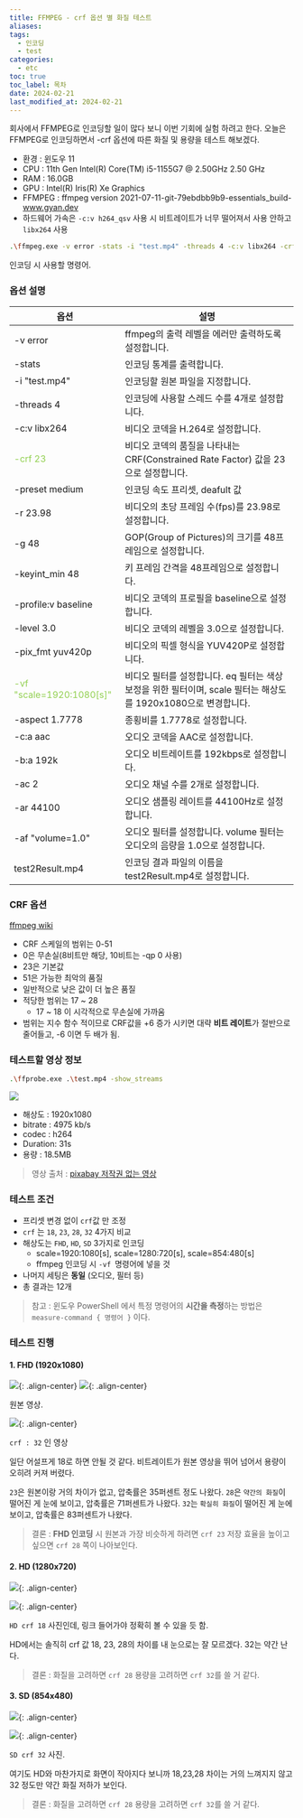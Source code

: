 ```yaml
---
title: FFMPEG - crf 옵션 별 화질 테스트
aliases: 
tags:
  - 인코딩
  - test
categories:
  - etc
toc: true
toc_label: 목차
date: 2024-02-21
last_modified_at: 2024-02-21
---
```

회사에서 FFMPEG로 인코딩할 일이 많다 보니 이번 기회에 실험 하려고 한다. 
오늘은 FFMPEG로 인코딩하면서 -crf 옵션에 따른 화질 및 용량을 테스트 해보겠다.
- 환경 : 윈도우 11 
- CPU : 11th Gen Intel(R) Core(TM) i5-1155G7 @ 2.50GHz   2.50 GHz
- RAM : 16.0GB
- GPU : Intel(R) Iris(R) Xe Graphics
- FFMPEG : ffmpeg version 2021-07-11-git-79ebdbb9b9-essentials_build-www.gyan.dev
- 하드웨어 가속은 `-c:v h264_qsv` 사용 시 비트레이트가 너무 떨어져서 사용 안하고 `libx264` 사용

```bash
.\ffmpeg.exe -v error -stats -i "test.mp4" -threads 4 -c:v libx264 -crf 23 -preset medium -r 23.98 -g 48 -keyint_min 48 -profile:v baseline -level 3.0 -pix_fmt yuv420p -vf "scale=1920:1080[s]" -aspect 1.7778 -c:a aac -b:a 192k -ac 2 -ar 44100 -af "volume=1.0" testResult.mp4
```

인코딩 시 사용할 명령어.

### 옵션 설명 
|**옵션** |**설명** |
|---|---|
|-v error|ffmpeg의 출력 레벨을 에러만 출력하도록 설정합니다.|
|-stats|인코딩 통계를 출력합니다.|
|-i "test.mp4"|인코딩할 원본 파일을 지정합니다.|
|-threads 4|인코딩에 사용할 스레드 수를 4개로 설정합니다.|
|-c:v libx264 |비디오 코덱을 H.264로 설정합니다. |
|<font color="#92d050">-crf 23</font>|비디오 코덱의 품질을 나타내는 CRF(Constrained Rate Factor) 값을 23으로 설정합니다.|
|-preset medium |인코딩 속도 프리셋, deafult 값  |
|-r 23.98|비디오의 초당 프레임 수(fps)를 23.98로 설정합니다.|
|-g 48|GOP(Group of Pictures)의 크기를 48프레임으로 설정합니다.|
|-keyint_min 48|키 프레임 간격을 48프레임으로 설정합니다.|
|-profile:v baseline|비디오 코덱의 프로필을 baseline으로 설정합니다.|
|-level 3.0|비디오 코덱의 레벨을 3.0으로 설정합니다.|
|-pix_fmt yuv420p|비디오의 픽셀 형식을 YUV420P로 설정합니다.|
|<font color="#92d050">-vf "scale=1920:1080[s]"</font> |비디오 필터를 설정합니다. eq 필터는 색상 보정을 위한 필터이며, scale 필터는 해상도를 1920x1080으로 변경합니다.|
|-aspect 1.7778|종횡비를 1.7778로 설정합니다.|
|-c:a aac|오디오 코덱을 AAC로 설정합니다.|
|-b:a 192k|오디오 비트레이트를 192kbps로 설정합니다.|
|-ac 2|오디오 채널 수를 2개로 설정합니다.|
|-ar 44100|오디오 샘플링 레이트를 44100Hz로 설정합니다.|
|-af "volume=1.0"|오디오 필터를 설정합니다. volume 필터는 오디오의 음량을 1.0으로 설정합니다.|
|test2Result.mp4|인코딩 결과 파일의 이름을 test2Result.mp4로 설정합니다.|

### CRF 옵션

[ffmpeg wiki](https://trac.ffmpeg.org/wiki/Encode/H.264#crf)

- CRF 스케일의 범위는 0-51
- 0은 무손실(8비트만 해당, 10비트는 -qp 0 사용)
- 23은 기본값
- 51은 가능한 최악의 품질
- 일반적으로 낮은 값이 더 높은 품질
- 적당한 범위는 17 ~ 28 
	- 17 ~ 18 이 시각적으로 무손실에 가까움
- 범위는 지수 함수 적이므로 CRF값을 +6 증가 시키면 대략 **비트 레이트**가 절반으로 줄어들고, -6 이면 두 배가 됨.

### 테스트할 영상 정보

```bash
.\ffprobe.exe .\test.mp4 -show_streams
```

![](https://i.imgur.com/JW7cDNd.png)

- 해상도 : 1920x1080
- bitrate : 4975 kb/s
- codec :  h264
- Duration: 31s
- 용량 : 18.5MB

> 영상 출처 : [pixabay 저작권 없는 영상](https://pixabay.com/ko/videos/%EA%B0%80%EC%A7%9C%EC%9D%98-%EC%A4%80%EB%B9%84-%EC%9E%AC%ED%95%99%EC%83%9D-6015/)


### 테스트 조건 

- 프리셋 변경 없이 `crf`값 만 조정
- `crf` 는 `18`, `23`, `28`, `32` 4가지 비교
- 해상도는 `FHD`, `HD`, `SD` 3가지로 인코딩 
	- scale=1920:1080[s], scale=1280:720[s], scale=854:480[s]
	- ffmpeg 인코딩 시  `-vf `명령어에 넣을 것
- 나머지 세팅은 **동일** (오디오, 필터 등)
- 총 결과는 12개


> 참고 : 윈도우 PowerShell 에서 특정 명령어의 **시간을 측정**하는 방법은 `measure-command { 명령어 }` 이다.

### 테스트 진행

#### 1. FHD (1920x1080)

![](https://i.imgur.com/UsoKbjC.png){: .align-center}
![](https://i.imgur.com/DpoKzGB.png){: .align-center}

원본 영상.

![](https://i.imgur.com/oVaxTqz.png){: .align-center}

`crf : 32` 인 영상

일단 어설프게 18로 하면 안될 것 같다. 비트레이트가 원본 영상을 뛰어 넘어서 용량이 오히려 커져 버렸다.

`23`은 원본이랑 거의 차이가 없고, 압축률은 35퍼센트 정도 나왔다.
`28`은 `약간의 화질`이 떨어진 게 눈에 보이고, 압축률은 71퍼센트가 나왔다. 
`32`는 `확실히 화질`이 떨어진 게 눈에 보이고, 압축률은 83퍼센트가 나왔다. 

> 결론 : **FHD 인코딩** 시 원본과 가장 비슷하게 하려면 `crf 23`
> 저장 효율을 높이고 싶으면 `crf 28` 쪽이 나아보인다.
#### 2. HD (1280x720)

![](https://i.imgur.com/OjHHBcM.png){: .align-center}

![](https://i.imgur.com/esvpxkM.png){: .align-center}

`HD crf 18` 사진인데, 링크 들어가야 정확히 볼 수 있을 듯 함.

HD에서는 솔직히 crf 값 18, 23, 28의 차이를 내 눈으로는 잘 모르겠다.  32는 약간 난다.

> 결론 : 화질을 고려하면 `crf 28`
> 용량을 고려하면 `crf 32`를 쓸 거 같다.

#### 3. SD (854x480)

![](https://i.imgur.com/n3I7Qd8.png){: .align-center}

![](https://i.imgur.com/PyKzOPl.png){: .align-center}

`SD crf 32` 사진. 

여기도 HD와 마찬가지로 화면이 작아지다 보니까 18,23,28 차이는 거의 느껴지지 않고
32 정도만 약간 화질 저하가 보인다. 

> 결론 : 화질을 고려하면 `crf 28`
> 용량을 고려하면 `crf 32`를 쓸 거 같다.